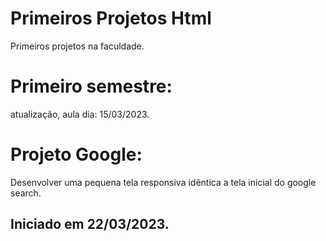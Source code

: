 # Primeiros Projetos Html
Primeiros projetos na faculdade. 
 
  # Primeiro semestre:  
 atualização, aula dia: 15/03/2023.
 
 
 # Projeto Google:
  Desenvolver uma pequena tela responsiva idêntica a tela inicial do google search. 
   ## Iniciado em 22/03/2023.
  

